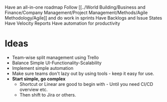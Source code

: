 Have an all-in-one roadmap
Follow [[../World Building/Business and Finance/Company Management/Project Management/Methods/Agile Methodology/Agile]] and do work in sprints
Have Backlogs and Issue States
Have Velocity Reports
Have automation for productivity

# Ideas
- Team-wise split management using Trello
- Balance Simple UI-Functionality-Scalability
- Implement simple automation
- Make sure teams don't lazy out by using tools - keep it easy for use.
- **Start simple, go complex**
	- Shortcut or Linear are good to begin with - Until you need CI/CD overview etc.
	- Then shift to Jira or others.